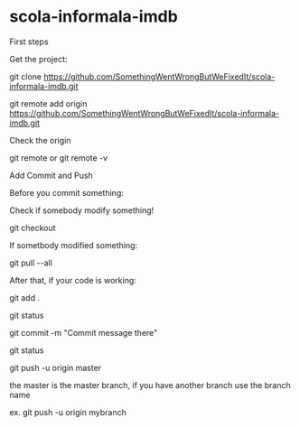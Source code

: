 # scola-informala-imdb
First steps

Get the project: 

git clone https://github.com/SomethingWentWrongButWeFixedIt/scola-informala-imdb.git

git remote add origin https://github.com/SomethingWentWrongButWeFixedIt/scola-informala-imdb.git

Check the origin

git remote
or 
git remote -v

Add Commit and Push

Before you commit something: 

Check if somebody modify something!

git checkout

If sometbody modified something: 

git pull --all

After that, if your code is working:

git add .

git status

git commit -m "Commit message there"

git status

git push -u origin master

the master is the master branch, if you have another branch use the branch name

ex. git push -u origin mybranch
